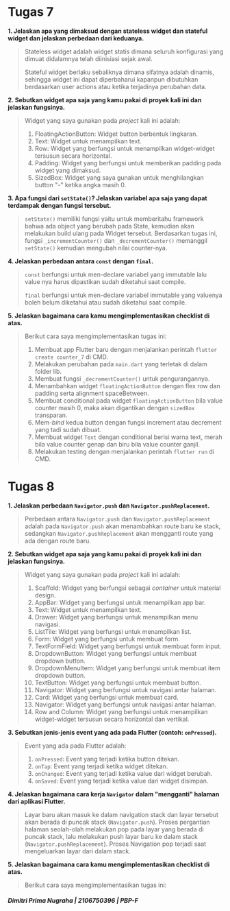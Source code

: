# Tugas 7

**1. Jelaskan apa yang dimaksud dengan stateless widget dan stateful widget dan jelaskan perbedaan dari keduanya.**
>Stateless widget adalah widget statis dimana seluruh konfigurasi yang dimuat didalamnya telah diinisiasi sejak awal.
>
>Stateful widget berlaku sebaliknya dimana sifatnya adalah dinamis, sehingga widget ini dapat diperbaharui kapanpun dibutuhkan berdasarkan user actions atau ketika terjadinya perubahan data.

**2. Sebutkan widget apa saja yang kamu pakai di proyek kali ini dan jelaskan fungsinya.**
>Widget yang saya gunakan pada _project_ kali ini adalah:
>
>1. FloatingActionButton: Widget button berbentuk lingkaran.
>2. Text: Widget untuk menampilkan text.
>3. Row: Widget yang berfungsi untuk menampilkan widget-widget tersusun secara horizontal.
>4. Padding: Widget yang berfungsi untuk memberikan padding pada widget yang dimaksud.
>5. SizedBox: Widget yang saya gunakan untuk menghilangkan button "-" ketika angka masih 0.

**3. Apa fungsi dari `setState()`? Jelaskan variabel apa saja yang dapat terdampak dengan fungsi tersebut.**
>`setState()` memiliki fungsi yaitu untuk memberitahu framework bahwa ada object yang berubah pada State, kemudian akan melakukan build ulang pada Widget tersebut. Berdasarkan tugas ini, fungsi `_incrementCounter()` dan `_decrementCounter()` memanggil `setState()` kemudian mengubah nilai counter-nya.

**4. Jelaskan perbedaan antara `const` dengan `final`.**
>`const` berfungsi untuk men-declare variabel yang immutable lalu value nya harus dipastikan sudah diketahui saat compile.
>
>`final` berfungsi untuk men-declare variabel immutable yang valuenya boleh belum diketahui atau sudah diketahui saat compile.

**5. Jelaskan bagaimana cara kamu mengimplementasikan checklist di atas.**
>Berikut cara saya mengimplementasikan tugas ini:
>
>1. Membuat app Flutter baru dengan menjalankan perintah `flutter create counter_7` di CMD.
>2. Melakukan perubahan pada `main.dart` yang terletak di dalam folder lib.
>3. Membuat fungsi `_decrementCounter()` untuk pengurangannya.
>4. Menambahkan widget `floatingActionButton` dengan flex row dan padding serta alignment spaceBetween.
>5. Membuat conditional pada widget `floatingActionButton` bila value counter masih 0, maka akan digantikan dengan `sizedBox` transparan.
>6. Mem-_bind_ kedua button dengan fungsi increment atau decrement yang tadi sudah dibuat.
>7. Membuat widget `Text` dengan conditional berisi warna text, merah bila value counter genap dan biru bila value counter ganjil.
>8. Melakukan testing dengan menjalankan perintah `flutter run` di CMD.

# Tugas 8

**1. Jelaskan perbedaan `Navigator.push` dan `Navigator.pushReplacement`.**
>Perbedaan antara `Navigator.push` dan `Navigator.pushReplacement` adalah pada `Navigator.push` akan menambahkan route baru ke stack, sedangkan `Navigator.pushReplacement` akan mengganti route yang ada dengan route baru.

**2. Sebutkan widget apa saja yang kamu pakai di proyek kali ini dan jelaskan fungsinya.**
>Widget yang saya gunakan pada _project_ kali ini adalah:
>
>1. Scaffold: Widget yang berfungsi sebagai _container_ untuk material design.
>2. AppBar: Widget yang berfungsi untuk menampilkan app bar.
>3. Text: Widget untuk menampilkan text.
>4. Drawer: Widget yang berfungsi untuk menampilkan menu navigasi.
>5. ListTile: Widget yang berfungsi untuk menampilkan list.
>6. Form: Widget yang berfungsi untuk membuat form.
>7. TextFormField: Widget yang berfungsi untuk membuat form input.
>8. DropdownButton: Widget yang berfungsi untuk membuat dropdown button.
>9. DropdownMenuItem: Widget yang berfungsi untuk membuat item dropdown button.
>10. TextButton: Widget yang berfungsi untuk membuat button.
>11. Navigator: Widget yang berfungsi untuk navigasi antar halaman.
>12. Card: Widget yang berfungsi untuk membuat card.
>13. Navigator: Widget yang berfungsi untuk navigasi antar halaman.
>14. Row and Column: Widget yang berfungsi untuk menampilkan widget-widget tersusun secara horizontal dan vertikal.

**3. Sebutkan jenis-jenis event yang ada pada Flutter (contoh: `onPressed`).**
>Event yang ada pada Flutter adalah:
>
>1. `onPressed`: Event yang terjadi ketika button ditekan.
>2. `onTap`: Event yang terjadi ketika widget ditekan.
>3. `onChanged`: Event yang terjadi ketika value dari widget berubah.
>4. `onSaved`: Event yang terjadi ketika value dari widget disimpan.

**4. Jelaskan bagaimana cara kerja `Navigator` dalam "mengganti" halaman dari aplikasi Flutter.**
>Layar baru akan masuk ke dalam navigation stack dan layar tersebut akan berada di puncak stack (`Navigator.push`). Proses pergantian halaman seolah-olah melakukan pop pada layar yang berada di puncak stack, lalu melakukan push layar baru ke dalam stack (`Navigator.pushReplacement`). Proses Navigation pop terjadi saat mengeluarkan layar dari dalam stack.

**5. Jelaskan bagaimana cara kamu mengimplementasikan checklist di atas.**
>Berikut cara saya mengimplementasikan tugas ini:
>


##### _Dimitri Prima Nugraha | 2106750396 | PBP-F_
